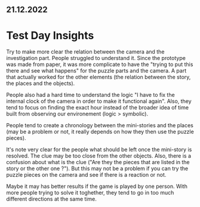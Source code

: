 ## 21.12.2022
# Test Day Insights

Try to make more clear the relation between the camera and the investigation part. People struggled to understand it. Since the prototype was made from paper, it was more complicate to have the "trying to put this there and see what happens" for the puzzle parts and the camera. A part that actually worked for the other elements (the relation between the story, the places and the objects).

People also had a hard time to understand the logic "I have to fix the internal clock of the camera in order to make it functional again". Also, they tend to focus on finding the exact hour instead of the broader idea of time built from observing our environement (logic > symbolic).

People tend to create a chronology between the mini-stories and the places (may be a problem or not, it really depends on how they then use the puzzle pieces).

It's note very clear for the people what should be left once the mini-story is resolved. The clue may be too close from the other objects. Also, there is a confusion about what is the clue ("Are they the pieces that are listed in the story or the other one ?"). But this may not be a problem if you can try the puzzle pieces on the camera and see if there is a reaction or not.

Maybe it may has better results if the game is played by one person. With more people trying to solve it toghether, they tend to go in too much different directions at the same time.

